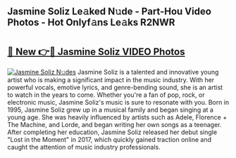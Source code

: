 ## Jasmine Soliz Le𝚊ked N𝚞de - Part-Hou Video Photos - Hot Onlyf𝚊ns Le𝚊ks R2NWR

# <h2><a href="http://ac13376.deff.icu/?id=Jasmine+Soliz">🔗 New 👉🔴 Jasmine Soliz VIDEO Photos</a></h2>

[![Jasmine Soliz N𝚞des](https://i.imgur.com/rIISA9y.gif)](http://ac13376.deff.icu/?id=Jasmine+Soliz)
Jasmine Soliz is a talented and innovative young artist who is making a significant impact in the music industry. With her powerful vocals, emotive lyrics, and genre-bending sound, she is an artist to watch in the years to come. Whether you're a fan of pop, rock, or electronic music, Jasmine Soliz's music is sure to resonate with you. Born in 1995, Jasmine Soliz grew up in a musical family and began singing at a young age. She was heavily influenced by artists such as Adele, Florence + The Machine, and Lorde, and began writing her own songs as a teenager. After completing her education, Jasmine Soliz released her debut single "Lost in the Moment" in 2017, which quickly gained traction online and caught the attention of music industry professionals.

